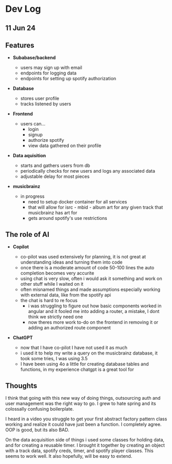 # Dev Log

## 11 Jun 24

## Features 

* **Subabase/backend**
  * users may sign up with email
  * endpoints for logging data
  * endpoints for setting up spotify authorization

* **Database**
  * stores user profile
  * tracks listened by users

* **Frontend** 
  * users can...
    * login
    * signup
    * authorize spotify
    * view data gathered on their profile

* **Data aquisition** 
  * starts and gathers users from db
  * periodically checks for new users and logs any associated data
  * adjustable delay for most pieces

* **musicbrainz** 
  * in progress
    * need to setup docker container for all services
    * that will allow for isrc - mbid - album art for any given track that musicbrainz has art for
    * gets around spotify's use restrictions

## The role of AI

* **Copilot**
  * co-pilot was used extensively for planning, it is not great at understanding ideas and turning them into code
  * once there is a moderate amount of code 50-100 lines the auto completion becomes very accurite
  * using chat is very slow, often i would ask it something and work on other stuff while I waited on it
  * often misnamed things and made assumptions especially working with external data, like from the spotify api
  * the chat is hard to re focus 
    * i was struggling to figure out how basic components worked in angular and it fooled me into adding a router, a mistake, I dont think we strictly need one
    * now theres more work to-do on the frontend in removing it or adding an authorized route component

* **ChatGPT**
  * now that I have co-pilot I have not used it as much
  * i used it to help my write a query on the musicbrainz database, it took some tries, I was using 3.5
  * I have been using 4o a little for creating database tables and functions, in my experience chatgpt is a great tool for 

## Thoughts

I think that going with this new way of doing things, outsourcing auth and user management was the right way to go. I grew to hate spring and its colossally confusing boilerplate.

I heard in a video you struggle to get your first abstract factory pattern class working and realize it could have just been a function. I completely agree. OOP is good, but its also BAD.

On the data acquisition side of things i used some classes for holding data, and for creating a reusable timer. I brought it together by creating an object with a track data, spotify creds, timer, and spotify player classes. This seems to work well. It also hopefully, will be easy to extend.